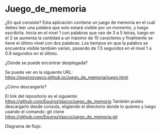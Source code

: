 # Juego_de_memoria
¿En qué consiste?
Esta aplicación contiene un juego de memoria en el cuál debes leer una palabra que solo estará visible por un momento, y luego escribirla.
Inicia en el nivel 1 con palabras que van de 3 a 5 letras, luego en el 2 se aumenta la cantidad a un máximo de 10 caracteres y finalmente se tiene el último nivel con dos palabras.
Los tiempos en que la palabra se encuentra visible también varían, pasando de 1.5 segundos en el nivel 1 a 0.9 segundos en el último.

¿Dónde se puede encontrar desplegada?

Se puede ver en la siguiente URL: https://equirozvasco.github.io/Juego_de_memoria/juego.html

¿Cómo descargarlo?

El link del repositorio es el siguiente: https://github.com/EquirozVasco/Juego_de_memoria
También pudes descargarlo desde consola, eligiendo el directorio donde lo quieres y luego usando el comando: git clone https://github.com/EquirozVasco/Juego_de_memoria.git

Diagrama de flujo:

